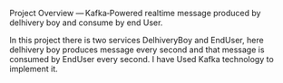 Project Overview — Kafka‑Powered realtime message produced by delhivery boy and consume by end User.

In this project there is two services DelhiveryBoy and EndUser, here delhivery boy produces message every second and that message is consumed by EndUser every second.
I have Used Kafka technology to implement it.

